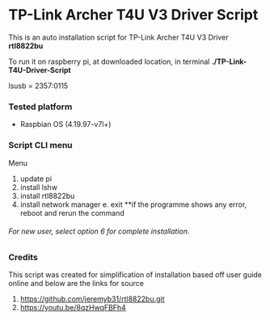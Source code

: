 # TP-Link Archer T4U V3 Driver Script
This is an auto installation script for TP-Link Archer T4U V3 Driver **rtl8822bu**

To run it on raspberry pi, at downloaded location, in terminal **./TP-Link-T4U-Driver-Script**

lsusb = 2357:0115

### Tested platform 
* Raspbian OS (4.19.97-v7l+) 


### Script CLI menu

Menu
1. update pi
2. install lshw
3. install rtl8822bu 
4. install network manager
e. exit
**if the programme shows any error, reboot and rerun the command
###### For new user, select option 6 for complete installation.

### Credits 

This script was created for simplification of installation based off user guide online and below are the links for source
1. https://github.com/jeremyb31/rtl8822bu.git
2. https://youtu.be/8qzHwqFBFh4
